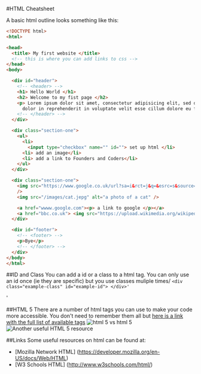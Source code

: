 #HTML Cheatsheet

A basic html outline looks something like this:
```HTML
<!DOCTYPE html>
<html>

<head>
  <title> My first website </title>
  <!-- this is where you can add links to css -->
</head>
<body>

  <div id="header">
    <!-- <header> -->
    <h1> Hello World </h1>
    <h2> Welcome to my fist page </h2>
    <p> Lorem ipsum dolor sit amet, consectetur adipisicing elit, sed do eiusmod tempor incididunt ut labore et dolore magna aliqua. Ut enim ad minim veniam, quis nostrud exercitation ullamco laboris nisi ut aliquip ex ea commodo consequat. Duis aute irure
      dolor in reprehenderit in voluptate velit esse cillum dolore eu fugiat nulla pariatur. Excepteur sint occaecat cupidatat non proident, sunt in culpa qui officia deserunt mollit anim id est laborum.</p>
    <!-- </header> -->
  </div>

  <div class="section-one">
    <ul>
      <li>
        <input type="checkbox" name="" id=""> set up html </li>
      <li> add an image</li>
      <li> add a link to Founders and Coders</li>
    </ul>
  </div>

  <div class="section-one">
    <img src="https://www.google.co.uk/url?sa=i&rct=j&q=&esrc=s&source=images&cd=&ved=0ahUKEwiU2c-b1P7JAhVDvhQKHfu_ANUQjRwIAw&url=http%3A%2F%2Fwww.telegraph.co.uk%2Fnews%2Fnewstopics%2Fhowaboutthat%2F11963318%2FUber-delivers-cute-kittens-to-stressed-workers-on-National-Cat-Day.html&psig=AFQjCNFiszBEEowVT0c5Mbh8WHC2nlymNA&ust=1451395635746452"
    />
    <img src="/images/cat.jepg" alt="a photo of a cat" />

    <a href="wwww.google.com"><p> a link to google </p></a>
    <a href="bbc.co.uk"> <img src="https://upload.wikimedia.org/wikipedia/commons/thumb/e/eb/BBC.svg/2000px-BBC.svg.png" alt="" /> </a>
  </div>

  <div id="footer">
    <!-- <footer> -->
    <p>Bye</p>
    <!-- </footer> -->
  </div>
</body>
</html>
```

##ID and Class
You can add a id or a class to a html tag. You can only use an id once (ie they are specific) but you use classes muliple times/
`<div class="example-class" id="example-id"> </div>'
`<div class="example-class"> </div>'


##HTML 5
There are a number of html tags you can use to make your code more accessible. You don't need to remember them all but [here is a link with the full list of available tags](http://www.w3schools.com/html/html5_new_elements.asp)
![html 5 vs html 5](http://itsuite.it.brighton.ac.uk/fsdl10/learningjournal/images/html5vshtml4.png)
![Another useful HTML 5 resource](http://htmlreference.io/)

##Links
Some useful resources on html can be found at:
* [Mozilla Network HTML]  (https://developer.mozilla.org/en-US/docs/Web/HTML)
* [W3 Schools HTML] (http://www.w3schools.com/html/)


